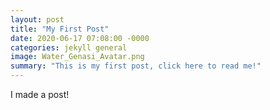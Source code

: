```yaml
---
layout: post
title: "My First Post"
date: 2020-06-17 07:08:00 -0000
categories: jekyll general
image: Water_Genasi_Avatar.png
summary: "This is my first post, click here to read me!"
---
```


I made a post!